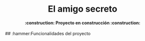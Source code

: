 <h1 align="center"> El amigo secreto </h1>
<h4 align="center">
:construction: Proyecto en construcción :construction:
</h4>
## :hammer:Funcionalidades del proyecto
